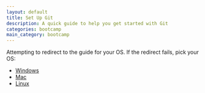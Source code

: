 ```yaml
---
layout: default
title: Set Up Git
description: A quick guide to help you get started with Git
categories: bootcamp
main_category: bootcamp
---
```


Attempting to redirect to the guide for your OS.  If the redirect fails, pick your OS:

* [Windows](win-set-up-git)
* [Mac](mac-set-up-git)
* [Linux](linux-set-up-git)

<script type="text/javascript">
  if (navigator.appVersion.indexOf("Win") != -1) {window.location = '/win-set-up-git'}
  else if (navigator.appVersion.indexOf("Mac") != -1) {window.location = '/mac-set-up-git'}
  else if (navigator.appVersion.indexOf("X11") != -1 || navigator.appVersion.indexOf("Linux") != -1) {window.location = '/linux-set-up-git'}
</script>